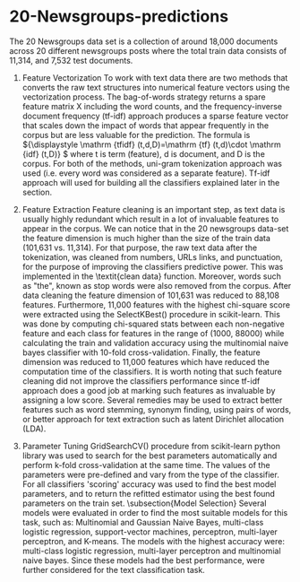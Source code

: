 # 20-Newsgroups-predictions

The 20 Newsgroups data set is a collection of around 18,000 documents across 20 different newsgroups posts where the total train data consists of 11,314, and 7,532 test documents.  

1. Feature Vectorization
To work with text data there are two methods that converts the raw text structures into numerical feature vectors using the vectorization process. The bag-of-words strategy returns a spare feature matrix X including the word counts, and the frequency-inverse document frequency (tf-idf) approach produces a sparse feature vector that scales down the impact of words that appear frequently in the corpus but are less valuable for the prediction. The formula is ${\displaystyle \mathrm {tfidf} (t,d,D)=\mathrm {tf} (t,d)\cdot \mathrm {idf} (t,D)} $ where t is term (feature), d is document, and D is the corpus. For both of the methods, uni-gram tokenization approach was used (i.e. every word was considered as a separate feature). Tf-idf approach will used for building all the classifiers explained later in the section.   

2. Feature Extraction
Feature cleaning is an important step, as text data is usually highly redundant which result in a lot of invaluable features to appear in the corpus. We can notice that in the 20 newsgroups data-set the feature dimension is much higher than the size of the train data (101,631 vs. 11,314). For that purpose, the raw text data after the tokenization, was cleaned from numbers, URLs links, and punctuation, for the purpose of improving the classifiers predictive power. This was implemented in the \textit{clean data} function. Moreover, words such as "the", known as stop words were also removed from the corpus. After data cleaning the feature dimension of 101,631 was reduced to 88,108 features. Furthermore, 11,000 features with the highest chi-square score were extracted using the SelectKBest() procedure in scikit-learn. This was done by computing chi-squared stats between each non-negative feature and each class for features in the range of (1000, 88000) while calculating the train and validation accuracy using the multinomial naive bayes classifier with 10-fold cross-validation. Finally, the feature dimension was reduced to 11,000 features which have reduced the computation time of the classifiers. It is worth noting that such feature cleaning did not improve the classifiers performance since tf-idf approach does a good job at marking such features as invaluable by assigning a low score. Several remedies may be used to extract better features such as word stemming, synonym finding, using pairs of words, or better approach for text extraction such as latent Dirichlet allocation (LDA).    

3. Parameter Tuning
GridSearchCV() procedure from scikit-learn python library was used to search for the best parameters automatically and perform k-fold cross-validation at the same time. The values of the parameters were pre-defined and vary from the type of the classifier. For all classifiers 'scoring' accuracy was used to find the best model parameters, and to return the refitted estimator using the best found parameters on the train set.  \subsection{Model Selection}  Several models were evaluated in order to find the most suitable models for this task, such as: Multinomial and Gaussian Naive Bayes, multi-class logistic regression, support-vector machines, perceptron, multi-layer perceptron, and K-means. The models with the highest accuracy were: multi-class logistic regression, multi-layer perceptron and multinomial naive bayes. Since these models had the best performance, were further considered for the text classification task. 
